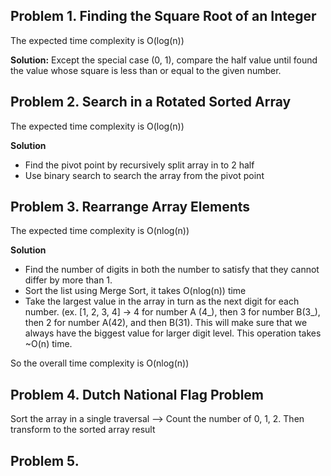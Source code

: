 ## Problem 1. Finding the Square Root of an Integer
The expected time complexity is O(log(n))

**Solution:** Except the special case (0, 1), compare the half value until found the value whose square is less than or equal to the given number.

## Problem 2. Search in a Rotated Sorted Array
The expected time complexity is O(log(n))

**Solution**
- Find the pivot point by recursively split array in to 2 half
- Use binary search to search the array from the pivot point

## Problem 3. Rearrange Array Elements
The expected time complexity is O(nlog(n))

**Solution**
- Find the number of digits in both the number to satisfy that they cannot differ by more than 1.
- Sort the list using Merge Sort, it takes O(nlog(n)) time
- Take the largest value in the array in turn as the next digit for each number.
  (ex. [1, 2, 3, 4] -> 4 for number A (4_), then 3 for number B(3_), then 2 for number A(42), and then B(31).
This will make sure that we always have the biggest value for larger digit level. This operation takes ~O(n) time.

So the overall time complexity is O(nlog(n))

## Problem 4. Dutch National Flag Problem
Sort the array in a single traversal
--> Count the number of 0, 1, 2. Then transform to the sorted array result

## Problem 5. 